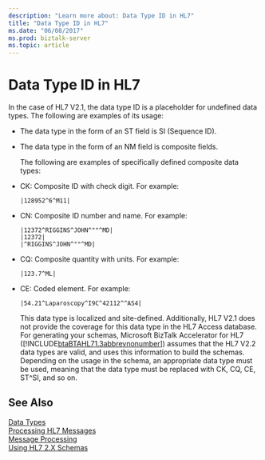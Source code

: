 ```yaml
---
description: "Learn more about: Data Type ID in HL7"
title: "Data Type ID in HL7"
ms.date: "06/08/2017"
ms.prod: biztalk-server
ms.topic: article
---
```

# Data Type ID in HL7
In the case of HL7 V2.1, the data type ID is a placeholder for undefined data types. The following are examples of its usage:  
  
- The data type in the form of an ST field is SI (Sequence ID).  
  
- The data type in the form of an NM field is composite fields.  
  
  The following are examples of specifically defined composite data types:  
  
- CK: Composite ID with check digit. For example:  
  
  ```  
  |128952^6^M11|  
  ```  
  
- CN: Composite ID number and name. For example:  
  
  ```  
  |12372^RIGGINS^JOHN^""^MD|  
  |12372|  
  |^RIGGINS^JOHN^""^MD|  
  ```  
  
- CQ: Composite quantity with units. For example:  
  
  ```  
  |123.7^ML|  
  ```  
  
- CE: Coded element. For example:  
  
  ```  
  |54.21^Laparoscopy^I9C^42112^^AS4|  
  ```  
  
  This data type is localized and site-defined. Additionally, HL7 V2.1 does not provide the coverage for this data type in the HL7 Access database. For generating your schemas, Microsoft BizTalk Accelerator for HL7 ([!INCLUDE[btaBTAHL71.3abbrevnonumber](../../includes/btabtahl71-3abbrevnonumber-md.md)]) assumes that the HL7 V2.2 data types are valid, and uses this information to build the schemas. Depending on the usage in the schema, an appropriate data type must be used, meaning that the data type must be replaced with CK, CQ, CE, ST^SI, and so on.  
  
## See Also  
 [Data Types](../../adapters-and-accelerators/accelerator-hl7/data-types.md)   
 [Processing HL7 Messages](../../adapters-and-accelerators/accelerator-hl7/processing-hl7-messages.md)   
 [Message Processing](../../adapters-and-accelerators/accelerator-hl7/message-processing.md)   
 [Using HL7 2.X Schemas](../../adapters-and-accelerators/accelerator-hl7/using-hl7-2-x-schemas.md)
